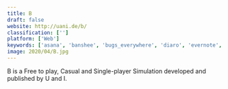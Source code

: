 ```yaml
---
title: B
draft: false 
website: http://uani.de/b/
classification: ['']
platform: ['Web']
keywords: ['asana', 'banshee', 'bugs_everywhere', 'diaro', 'evernote', 'flow', 'gitlab', 'journey', 'lean_testing', 'phabricator', 'proteus', 'redmine', 'silkypix_ds_pro', 'samorost', 'slack', 'the_bug_genie', 'trello']
image: 2020/04/B.jpg
---
```

B is a Free to play, Casual and Single-player Simulation developed and published by U and I.